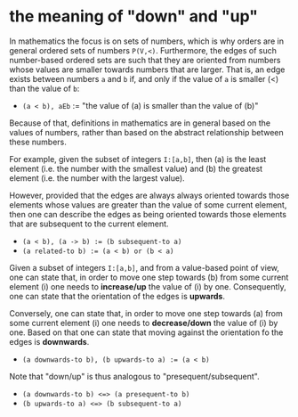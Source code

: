 
<!-- ======================================================================= -->
# the meaning of "down" and "up"

In mathematics the focus is on sets of numbers, which is why orders are in
general ordered sets of numbers `P(V,<)`. Furthermore, the edges of such
number-based ordered sets are such that they are oriented from numbers whose
values are smaller towards numbers that are larger. That is, an edge exists
between numbers `a` and `b` if, and only if the value of `a` is smaller (<)
than the value of `b`:

* `(a < b), aEb` := "the value of (a) is smaller than the value of (b)"

Because of that, definitions in mathematics are in general based on the
values of numbers, rather than based on the abstract relationship between
these numbers.

For example, given the subset of integers `I:[a,b]`, then (a) is the least
element (i.e. the number with the smallest value) and (b) the greatest element
(i.e. the number with the largest value).

However, provided that the edges are always always oriented towards those
elements whose values are greater than the value of some current element, then
one can describe the edges as being oriented towards those elements that are
subsequent to the current element.

* `(a < b), (a -> b) := (b subsequent-to a)`
* `(a related-to b) := (a < b) or (b < a)`

Given a subset of integers `I:[a,b]`, and from a value-based point of view,
one can state that, in order to move one step towards (b) from some current
element (i) one needs to **increase/up** the value of (i) by one. Consequently,
one can state that the orientation of the edges is **upwards**.

Conversely, one can state that, in order to move one step towards (a) from
some current element (i) one needs to **decrease/down** the value of (i) by
one. Based on that one can state that moving against the orientation fo the
edges is **downwards**.

* `(a downwards-to b), (b upwards-to a) := (a < b)`

Note that "down/up" is thus analogous to "presequent/subsequent".

* `(a downwards-to b) <=> (a presequent-to b)`
* `(b upwards-to a) <=> (b subsequent-to a)`
